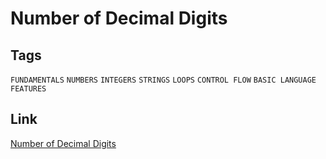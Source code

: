 # Number of Decimal Digits


## Tags

`FUNDAMENTALS` `NUMBERS` `INTEGERS` `STRINGS` `LOOPS` `CONTROL FLOW` `BASIC LANGUAGE FEATURES`

## Link

[Number of Decimal Digits](https://www.codewars.com/kata/58fa273ca6d84c158e000052)